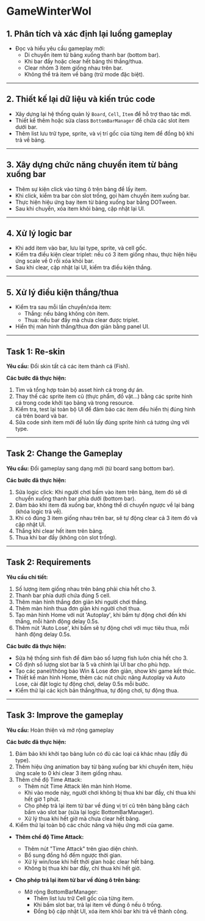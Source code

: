 # GameWinterWol

## 1. **Phân tích và xác định lại luồng gameplay**

- Đọc và hiểu yêu cầu gameplay mới:  
  + Di chuyển item từ bảng xuống thanh bar (bottom bar).
  + Khi bar đầy hoặc clear hết bảng thì thắng/thua.
  + Clear nhóm 3 item giống nhau trên bar.
  + Không thể trả item về bảng (trừ mode đặc biệt).

---

## 2. **Thiết kế lại dữ liệu và kiến trúc code**

- Xây dựng lại hệ thống quản lý `Board`, `Cell`, `Item` để hỗ trợ thao tác mới.
- Thiết kế thêm hoặc sửa class `BottomBarManager` để chứa các slot item dưới bar.
- Thêm list lưu trữ type, sprite, và vị trí gốc của từng item để đồng bộ khi trả về bảng.

---

## 3. **Xây dựng chức năng chuyển item từ bảng xuống bar**

- Thêm sự kiện click vào từng ô trên bảng để lấy item.
- Khi click, kiểm tra bar còn slot trống, gọi hàm chuyển item xuống bar.
- Thực hiện hiệu ứng bay item từ bảng xuống bar bằng DOTween.
- Sau khi chuyển, xóa item khỏi bảng, cập nhật lại UI.

---

## 4. **Xử lý logic bar**

- Khi add item vào bar, lưu lại type, sprite, và cell gốc.
- Kiểm tra điều kiện clear triplet: nếu có 3 item giống nhau, thực hiện hiệu ứng scale về 0 rồi xóa khỏi bar.
- Sau khi clear, cập nhật lại UI, kiểm tra điều kiện thắng.

---

## 5. **Xử lý điều kiện thắng/thua**

- Kiểm tra sau mỗi lần chuyển/xóa item:
  + Thắng: nếu bảng không còn item.
  + Thua: nếu bar đầy mà chưa clear được triplet.
- Hiển thị màn hình thắng/thua đơn giản bằng panel UI.

---

## Task 1: Re-skin

**Yêu cầu:** Đổi skin tất cả các item thành cá (Fish).

**Các bước đã thực hiện:**
1. Tìm và tổng hợp toàn bộ asset hình cá trong dự án.
2. Thay thế các sprite item cũ (thực phẩm, đồ vật...) bằng các sprite hình cá trong code khởi tạo bảng và trong resource.
3. Kiểm tra, test lại toàn bộ UI để đảm bảo các item đều hiển thị đúng hình cá trên board và bar.
4. Sửa code sinh item mới để luôn lấy đúng sprite hình cá tương ứng với type.

---

## Task 2: Change the Gameplay

**Yêu cầu:** Đổi gameplay sang dạng mới (từ board sang bottom bar).

**Các bước đã thực hiện:**
1. Sửa logic click: Khi người chơi bấm vào item trên bảng, item đó sẽ di chuyển xuống thanh bar phía dưới (bottom bar).
2. Đảm bảo khi item đã xuống bar, không thể di chuyển ngược về lại bảng (khóa logic trả về).
3. Khi có đúng 3 item giống nhau trên bar, sẽ tự động clear cả 3 item đó và cập nhật UI.
4. Thắng khi clear hết item trên bảng.
5. Thua khi bar đầy (không còn slot trống).

---

## Task 2: Requirements

**Yêu cầu chi tiết:**
1. Số lượng item giống nhau trên bảng phải chia hết cho 3.
2. Thanh bar phía dưới chứa đúng 5 cell.
3. Thêm màn hình thắng đơn giản khi người chơi thắng.
4. Thêm màn hình thua đơn giản khi người chơi thua.
5. Tạo màn hình Home với nút 'Autoplay', khi bấm tự động chơi đến khi thắng, mỗi hành động delay 0.5s.
6. Thêm nút 'Auto Lose', khi bấm sẽ tự động chơi với mục tiêu thua, mỗi hành động delay 0.5s.

**Các bước đã thực hiện:**
- Sửa hệ thống sinh fish để đảm bảo số lượng fish luôn chia hết cho 3.
- Cố định số lượng slot bar là 5 và chỉnh lại UI bar cho phù hợp.
- Tạo các panel/thông báo Win & Lose đơn giản, show khi game kết thúc.
- Thiết kế màn hình Home, thêm các nút chức năng Autoplay và Auto Lose, cài đặt logic tự động chơi, delay 0.5s mỗi bước.
- Kiểm thử lại các kịch bản thắng/thua, tự động chơi, tự động thua.

---

## Task 3: Improve the gameplay

**Yêu cầu:** Hoàn thiện và mở rộng gameplay

**Các bước đã thực hiện:**
1. Đảm bảo khi khởi tạo bảng luôn có đủ các loại cá khác nhau (đầy đủ type).
2. Thêm hiệu ứng animation bay từ bảng xuống bar khi chuyển item, hiệu ứng scale to 0 khi clear 3 item giống nhau.
3. Thêm chế độ Time Attack:
    - Thêm nút Time Attack lên màn hình Home.
    - Khi vào mode này, người chơi không bị thua khi bar đầy, chỉ thua khi hết giờ 1 phút.
    - Cho phép trả lại item từ bar về đúng vị trí cũ trên bảng bằng cách bấm vào slot bar (sửa lại logic BottomBarManager).
    - Xử lý thua khi hết giờ mà chưa clear hết bảng.
4. Kiểm thử lại toàn bộ các chức năng và hiệu ứng mới của game.

- **Thêm chế độ Time Attack:**  
  - Thêm nút "Time Attack" trên giao diện chính.
  - Bổ sung đồng hồ đếm ngược thời gian.
  - Xử lý win/lose khi hết thời gian hoặc clear hết bảng.
  - Không bị thua khi bar đầy, chỉ thua khi hết giờ.

- **Cho phép trả lại item từ bar về đúng ô trên bảng:**  
  - Mở rộng BottomBarManager:  
    - Thêm list lưu trữ Cell gốc của từng item.
    - Khi bấm slot bar, trả lại item về đúng ô nếu ô trống.
    - Đồng bộ cập nhật UI, xóa item khỏi bar khi trả về thành công.

